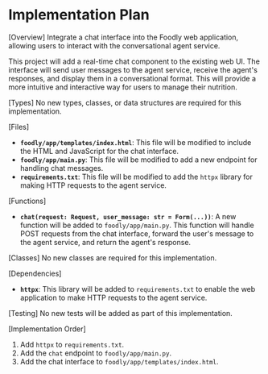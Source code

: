 # Implementation Plan

[Overview]
Integrate a chat interface into the Foodly web application, allowing users to interact with the conversational agent service.

This project will add a real-time chat component to the existing web UI. The interface will send user messages to the agent service, receive the agent's responses, and display them in a conversational format. This will provide a more intuitive and interactive way for users to manage their nutrition.

[Types]
No new types, classes, or data structures are required for this implementation.

[Files]
- **`foodly/app/templates/index.html`**: This file will be modified to include the HTML and JavaScript for the chat interface.
- **`foodly/app/main.py`**: This file will be modified to add a new endpoint for handling chat messages.
- **`requirements.txt`**: This file will be modified to add the `httpx` library for making HTTP requests to the agent service.

[Functions]
- **`chat(request: Request, user_message: str = Form(...))`**: A new function will be added to `foodly/app/main.py`. This function will handle POST requests from the chat interface, forward the user's message to the agent service, and return the agent's response.

[Classes]
No new classes are required for this implementation.

[Dependencies]
- **`httpx`**: This library will be added to `requirements.txt` to enable the web application to make HTTP requests to the agent service.

[Testing]
No new tests will be added as part of this implementation.

[Implementation Order]
1.  Add `httpx` to `requirements.txt`.
2.  Add the `chat` endpoint to `foodly/app/main.py`.
3.  Add the chat interface to `foodly/app/templates/index.html`.
